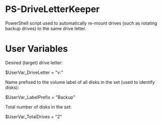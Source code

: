# PS-DriveLetterKeeper
PowerShell script used to automatically re-mount drives (such as rotating backup drives) to the same drive letter.

# User Variables
Desired (target) drive letter:

$UserVar_DriveLetter = "v:"


Name prefixed to the volume label of all disks in the set (used to identify disks):

$UserVar_LabelPrefix = "Backup"


Total number of disks in the set:

$UserVar_TotalDrives = "2"
